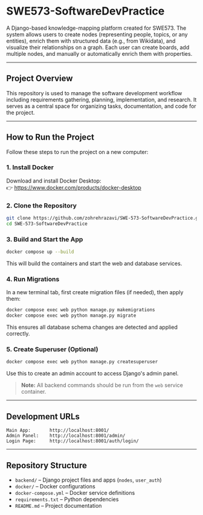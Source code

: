 # SWE573-SoftwareDevPractice

A Django-based knowledge-mapping platform created for SWE573. The system allows users to create nodes (representing people, topics, or any entities), enrich them with structured data (e.g., from Wikidata), and visualize their relationships on a graph. Each user can create boards, add multiple nodes, and manually or automatically enrich them with properties.

---

## Project Overview

This repository is used to manage the software development workflow including requirements gathering, planning, implementation, and research. It serves as a central space for organizing tasks, documentation, and code for the project.

---

## How to Run the Project

Follow these steps to run the project on a new computer:

### 1. Install Docker

Download and install Docker Desktop:  
👉 https://www.docker.com/products/docker-desktop

### 2. Clone the Repository

```bash
git clone https://github.com/zohrehrazavi/SWE-573-SoftwareDevPractice.git
cd SWE-573-SoftwareDevPractice
```

### 3. Build and Start the App

```bash
docker compose up --build
```

This will build the containers and start the web and database services.

### 4. Run Migrations

In a new terminal tab, first create migration files (if needed), then apply them:

```bash
docker compose exec web python manage.py makemigrations
docker compose exec web python manage.py migrate
```

This ensures all database schema changes are detected and applied correctly.

### 5. Create Superuser (Optional)

```bash
docker compose exec web python manage.py createsuperuser
```

Use this to create an admin account to access Django's admin panel.

> **Note:** All backend commands should be run from the `web` service container.

---

## Development URLs

```
Main App:       http://localhost:8001/
Admin Panel:    http://localhost:8001/admin/
Login Page:     http://localhost:8001/auth/login/
```

---

## Repository Structure

- `backend/` – Django project files and apps (`nodes`, `user_auth`)
- `docker/` – Docker configurations
- `docker-compose.yml` – Docker service definitions
- `requirements.txt` – Python dependencies
- `README.md` – Project documentation

